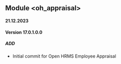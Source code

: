 ## Module <oh_appraisal>

#### 21.12.2023
#### Version 17.0.1.0.0
##### ADD

- Initial commit for Open HRMS Employee Appraisal
